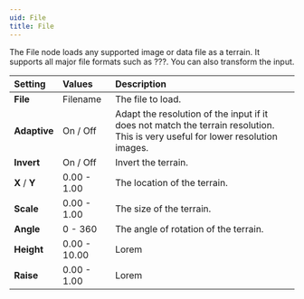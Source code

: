 ```yaml
---
uid: File
title: File
---
```


The File node loads any supported image or data file as a terrain. It supports all major file formats such as ???. You can also transform the input.


| Setting       | Values       | Description                                                                                                                     |
| :------------ | :----------- | :------------------------------------------------------------------------------------------------------------------------------ |
| **File**      | Filename     | The file to load.                                                                                                               |
| **Adaptive**  | On / Off     | Adapt the resolution of the input if it does not match the terrain resolution. This is very useful for lower resolution images. |
| **Invert**    | On / Off     | Invert the terrain.                                                                                                             |
| **X** / **Y** | 0.00 - 1.00  | The location of the terrain.                                                                                                    |
| **Scale**     | 0.00 - 1.00  | The size of the terrain.                                                                                                        |
| **Angle**     | 0 - 360      | The angle of rotation of the terrain.                                                                                           |  |
| **Height**    | 0.00 - 10.00 | Lorem                                                                                                                           |
| **Raise**     | 0.00 - 1.00  | Lorem                                                                                                                           |



